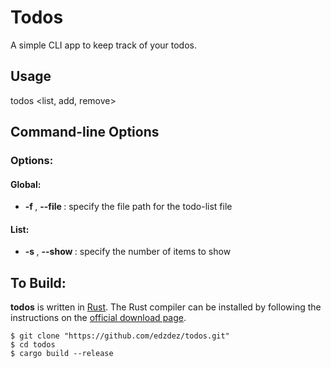 # Todos

A simple CLI app to keep track of your todos.

## Usage

todos <list, add, remove>

## Command-line Options

### Options:

#### Global:

* **-f <file-path>**, **--file <file-path>**: specify the file path for the todo-list file

#### List:

* **-s <num-to-show>**, **--show <num-to-show>**: specify the number of items to show

## To Build:

**todos** is written in [Rust](https://www.rust-lang.org/). The Rust compiler can be installed by following the
instructions on the [official download page](https://www.rust-lang.org/tools/install).

```shell
$ git clone "https://github.com/edzdez/todos.git"
$ cd todos
$ cargo build --release
```